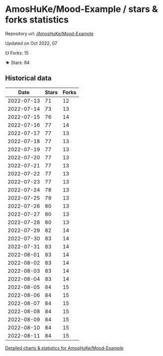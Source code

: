# AmosHuKe/Mood-Example / stars & forks statistics

Repository url: [/AmosHuKe/Mood-Example](https://github.com/AmosHuKe/Mood-Example)

Updated on Oct 2022, 07

☋ Forks: 15

★ Stars: 84

## Historical data
| Date | Stars | Forks |
|------|-------|-------|
| 2022-07-13 | 71 | 12 | 
| 2022-07-14 | 73 | 13 | 
| 2022-07-15 | 76 | 14 | 
| 2022-07-16 | 77 | 14 | 
| 2022-07-17 | 77 | 13 | 
| 2022-07-18 | 77 | 13 | 
| 2022-07-19 | 77 | 13 | 
| 2022-07-20 | 77 | 13 | 
| 2022-07-21 | 77 | 13 | 
| 2022-07-22 | 77 | 13 | 
| 2022-07-23 | 77 | 13 | 
| 2022-07-24 | 78 | 13 | 
| 2022-07-25 | 79 | 13 | 
| 2022-07-26 | 80 | 13 | 
| 2022-07-27 | 80 | 13 | 
| 2022-07-28 | 80 | 13 | 
| 2022-07-29 | 82 | 14 | 
| 2022-07-30 | 83 | 14 | 
| 2022-07-31 | 83 | 14 | 
| 2022-08-01 | 83 | 14 | 
| 2022-08-02 | 83 | 14 | 
| 2022-08-03 | 83 | 14 | 
| 2022-08-04 | 83 | 14 | 
| 2022-08-05 | 84 | 15 | 
| 2022-08-06 | 84 | 15 | 
| 2022-08-07 | 84 | 15 | 
| 2022-08-08 | 84 | 15 | 
| 2022-08-09 | 84 | 15 | 
| 2022-08-10 | 84 | 15 | 
| 2022-08-11 | 84 | 15 | 


[Detailed charts & statistics for AmosHuKe/Mood-Example](https://reviewgithub.com/rep/AmosHuKe/Mood-Example)
